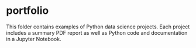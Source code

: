 # portfolio
This folder contains examples of Python data science projects. 
Each project includes a summary PDF report as well as Python code and documentation in a Jupyter Notebook.
